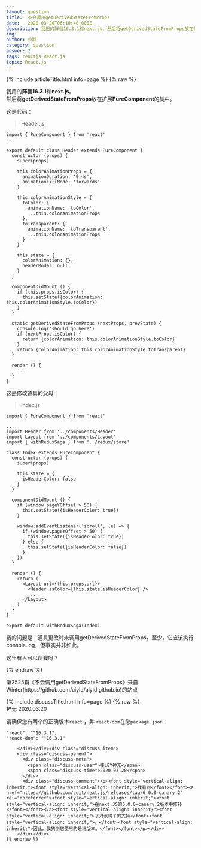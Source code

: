 ```yaml
---
layout: question
title:  不会调用getDerivedStateFromProps
date:   2020-03-20T06:10:48.000Z
description: 我用的阵营16.3.1和next.js。然后将getDerivedStateFromProps放在扩展PureComponent的类中。这是代码：...
img: 
author: 小胖
category: question
answer: 2
tags: reactjs React.js
topic: React.js
---
```

<div class="article-root">
  <div class="article">
    {% include articleTitle.html info=page %}
    {% raw %}
    <div class="article-content"><p><font style="vertical-align: inherit;"><font style="vertical-align: inherit;">我用的</font></font><strong><font style="vertical-align: inherit;"><font style="vertical-align: inherit;">阵营16.3.1</font></font></strong><font style="vertical-align: inherit;"><font style="vertical-align: inherit;">和</font></font><strong><font style="vertical-align: inherit;"><font style="vertical-align: inherit;">next.js</font></font></strong><font style="vertical-align: inherit;"><font style="vertical-align: inherit;">。</font></font><br><font style="vertical-align: inherit;"><font style="vertical-align: inherit;">
然后将</font></font><strong><font style="vertical-align: inherit;"><font style="vertical-align: inherit;">getDerivedStateFromProps</font></font></strong><font style="vertical-align: inherit;"><font style="vertical-align: inherit;">放在扩展</font></font><strong><font style="vertical-align: inherit;"><font style="vertical-align: inherit;">PureComponent</font></font></strong><font style="vertical-align: inherit;"><font style="vertical-align: inherit;">的类中</font><font style="vertical-align: inherit;">。</font></font></p>

<p><font style="vertical-align: inherit;"><font style="vertical-align: inherit;">这是代码：</font></font></p>

<blockquote>
  <p><font style="vertical-align: inherit;"><font style="vertical-align: inherit;">Header.js</font></font></p>
</blockquote>

<pre><code>import { PureComponent } from 'react'<font></font>
...<font></font>
<font></font>
export default class Header extends PureComponent {<font></font>
  constructor (props) {<font></font>
    super(props)<font></font>
<font></font>
    this.colorAnimationProps = {<font></font>
      animationDuration: '0.4s',<font></font>
      animationFillMode: 'forwards'<font></font>
    }<font></font>
<font></font>
    this.colorAnimationStyle = {<font></font>
      toColor: {<font></font>
        animationName: 'toColor',<font></font>
        ...this.colorAnimationProps<font></font>
      },<font></font>
      toTransparent: {<font></font>
        animationName: 'toTransparent',<font></font>
        ...this.colorAnimationProps<font></font>
      }<font></font>
    }<font></font>
<font></font>
    this.state = {<font></font>
      colorAnimation: {},<font></font>
      headerModal: null<font></font>
    }<font></font>
  }<font></font>
<font></font>
  componentDidMount () {<font></font>
    if (this.props.isColor) {<font></font>
      this.setState({colorAnimation: this.colorAnimationStyle.toColor})<font></font>
    }<font></font>
  }<font></font>
<font></font>
  static getDerivedStateFromProps (nextProps, prevState) {<font></font>
    console.log('should go here')<font></font>
    if (nextProps.isColor) {<font></font>
      return {colorAnimation: this.colorAnimationStyle.toColor}<font></font>
    }<font></font>
    return {colorAnimation: this.colorAnimationStyle.toTransparent}<font></font>
  }<font></font>
<font></font>
  render () {<font></font>
    ...<font></font>
  }<font></font>
}<font></font>
</code></pre>

<p><font style="vertical-align: inherit;"><font style="vertical-align: inherit;">这是修改道具的父母：</font></font></p>

<blockquote>
  <p><font style="vertical-align: inherit;"><font style="vertical-align: inherit;">index.js</font></font></p>
</blockquote>

<pre><code>import { PureComponent } from 'react'<font></font>
<font></font>
...<font></font>
import Header from '../components/Header'<font></font>
import Layout from '../components/Layout'<font></font>
import { withReduxSaga } from '../redux/store'<font></font>
<font></font>
class Index extends PureComponent {<font></font>
  constructor (props) {<font></font>
    super(props)<font></font>
<font></font>
    this.state = {<font></font>
      isHeaderColor: false<font></font>
    }<font></font>
  }<font></font>
<font></font>
  componentDidMount () {<font></font>
    if (window.pageYOffset &gt; 50) {<font></font>
      this.setState({isHeaderColor: true})<font></font>
    }<font></font>
<font></font>
    window.addEventListener('scroll', (e) =&gt; {<font></font>
      if (window.pageYOffset &gt; 50) {<font></font>
        this.setState({isHeaderColor: true})<font></font>
      } else {<font></font>
        this.setState({isHeaderColor: false})<font></font>
      }<font></font>
    })<font></font>
  }<font></font>
<font></font>
  render () {<font></font>
    return (<font></font>
      &lt;Layout url={this.props.url}&gt;<font></font>
        &lt;Header isColor={this.state.isHeaderColor} /&gt;<font></font>
        ...<font></font>
      &lt;/Layout&gt;<font></font>
    )<font></font>
  }<font></font>
}<font></font>
<font></font>
export default withReduxSaga(Index)<font></font>
</code></pre>

<p><font style="vertical-align: inherit;"><font style="vertical-align: inherit;">我的问题是：道具更改时未调用getDerivedStateFromProps。</font><font style="vertical-align: inherit;">至少，它应该执行console.log，但事实并非如此。</font></font></p>

<p><font style="vertical-align: inherit;"><font style="vertical-align: inherit;">这里有人可以帮我吗？</font></font></p></div>
    {% endraw %}
  </div>
  <p class="winter_mark">第2525篇《不会调用getDerivedStateFromProps》来自Winter(https://github.com/aiyld/aiyld.github.io)的站点</p>
  <div class="discuss-wrapper">
    {% include discussTitle.html info=page %}
    {% raw %}
    <div class="discuss-item">
        <div class="discuss-parent">
          <div class="discuss-meta">
            <span class="discuss-user">神无</span>
            <span class="discuss-time">2020.03.20</span>
          </div>
          <div class="discuss-comment"><p><font style="vertical-align: inherit;"><font style="vertical-align: inherit;">请确保您有两个的正确版本</font></font><code>react</code> <strong><font style="vertical-align: inherit;"><font style="vertical-align: inherit;">，并</font></font></strong> <code>react-dom</code><font style="vertical-align: inherit;"><font style="vertical-align: inherit;">在您</font></font><code>package.json</code><font style="vertical-align: inherit;"><font style="vertical-align: inherit;">：</font></font></p>

<pre><code>"react": "^16.3.1",<font></font>
"react-dom": "^16.3.1"<font></font>
</code></pre></div>
        </div></div><div class="discuss-item">
        <div class="discuss-parent">
          <div class="discuss-meta">
            <span class="discuss-user">樱LEY神无</span>
            <span class="discuss-time">2020.03.20</span>
          </div>
          <div class="discuss-comment"><p><font style="vertical-align: inherit;"><font style="vertical-align: inherit;">我看到</font></font><a href="https://github.com/zeit/next.js/releases/tag/6.0.0-canary.2" rel="noreferrer"><font style="vertical-align: inherit;"><font style="vertical-align: inherit;">在next.JS的6.0.0-canary.2版本中修补</font></font></a><font style="vertical-align: inherit;"><font style="vertical-align: inherit;">了对该钩子的支持</font><font style="vertical-align: inherit;">。</font><font style="vertical-align: inherit;">因此，我猜测您使用的是旧版本。</font></font></p></div>
        </div></div>
    {% endraw %}
  </div>
<div>
